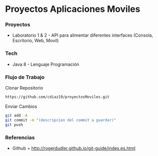 # Proyectos Aplicaciones Moviles

### Proyectos

* Laboratorio 1 & 2 - API para alimentar diferentes interfaces (Consola, Escritorio, Web, Movil)

### Tech

* Java 8  - Lenguaje Programación

### Flujo de Trabajo
Clonar Repositorio
```sh
https://github.com/cdiaz19/proyectosMoviles.git
```
Enviar Cambios
```sh
git add -A
git commit -m "(descripcion del commit a guardar)"
git push
```

### Referencias
* Github = http://rogerdudler.github.io/git-guide/index.es.html

